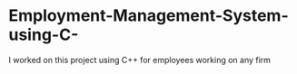 # Employment-Management-System-using-C-
I worked on this project using C++ for employees working on any firm
